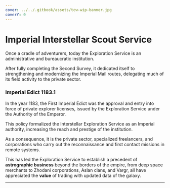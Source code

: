 ```yaml
---
cover: ../../.gitbook/assets/tcw-wip-banner.jpg
coverY: 0
---
```


# Imperial Interstellar Scout Service

Once a cradle of adventurers, today the Exploration Service is an administrative and bureaucratic institution.

After fully completing the Second Survey, it dedicated itself to strengthening and modernizing the Imperial Mail routes, delegating much of its field activity to the private sector.

### Imperial Edict 1183.1

In the year 1183, the First Imperial Edict was the approval and entry into force of private explorer licenses, issued by the Exploration Service under the Authority of the Emperor.

This policy formalized the Interstellar Exploration Service as an Imperial authority, increasing the reach and prestige of the institution.

As a consequence, it is the private sector, specialized freelancers, and corporations who carry out the reconnaissance and first contact missions in remote systems.

This has led the Exploration Service to establish a precedent of **astrographic business** beyond the borders of the empire, from deep space merchants to Zhodani corporations, Aslan clans, and Vargr, all have appreciated the **value** of trading with updated data of the galaxy.

***
